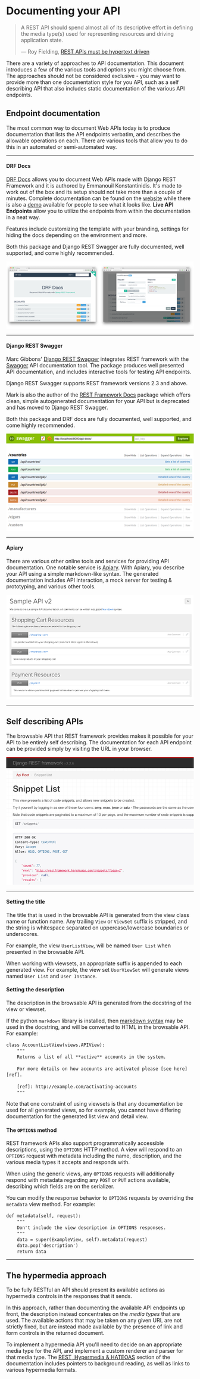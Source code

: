 # Documenting your API

> A REST API should spend almost all of its descriptive effort in defining the
> media type(s) used for representing resources and driving application state.
>
> &mdash; Roy Fielding, [REST APIs must be hypertext driven][cite]

There are a variety of approaches to API documentation.  This document
introduces a few of the various tools and options you might choose from.  The
approaches should not be considered exclusive - you may want to provide more
than one documentation style for you API, such as a self describing API that
also includes static documentation of the various API endpoints.

## Endpoint documentation

The most common way to document Web APIs today is to produce documentation that
lists the API endpoints verbatim, and describes the allowable operations on
each.  There are various tools that allow you to do this in an automated or
semi-automated way.

---

#### DRF Docs

[DRF Docs][drfdocs-repo] allows you to document Web APIs made with Django REST
Framework and it is authored by Emmanouil Konstantinidis. It's made to work out
of the box and its setup should not take more than a couple of minutes.
Complete documentation can be found on the [website][drfdocs-website] while
there is also a [demo][drfdocs-demo] available for people to see what it looks
like. **Live API Endpoints** allow you to utilize the endpoints from within the
documentation in a neat way.

Features include customizing the template with your branding, settings for
hiding the docs depending on the environment and more.

Both this package and Django REST Swagger are fully documented, well supported,
and come highly recommended.

![Screenshot - DRF docs][image-drf-docs]

---

#### Django REST Swagger

Marc Gibbons' [Django REST Swagger][django-rest-swagger] integrates REST
framework with the [Swagger][swagger] API documentation tool.  The package
produces well presented API documentation, and includes interactive tools for
testing API endpoints.

Django REST Swagger supports REST framework versions 2.3 and above.

Mark is also the author of the [REST Framework Docs][rest-framework-docs]
package which offers clean, simple autogenerated documentation for your API but
is deprecated and has moved to Django REST Swagger.

Both this package and DRF docs are fully documented, well supported, and come
highly recommended.

![Screenshot - Django REST Swagger][image-django-rest-swagger]

---

#### Apiary

There are various other online tools and services for providing API
documentation.  One notable service is [Apiary][apiary].  With Apiary, you
describe your API using a simple markdown-like syntax.  The generated
documentation includes API interaction, a mock server for testing &
prototyping, and various other tools.

![Screenshot - Apiary][image-apiary]

---

## Self describing APIs

The browsable API that REST framework provides makes it possible for your API
to be entirely self describing.  The documentation for each API endpoint can be
provided simply by visiting the URL in your browser.

![Screenshot - Self describing API][image-self-describing-api]

---

#### Setting the title

The title that is used in the browsable API is generated from the view class
name or function name.  Any trailing `View` or `ViewSet` suffix is stripped,
and the string is whitespace separated on uppercase/lowercase boundaries or
underscores.

For example, the view `UserListView`, will be named `User List` when presented
in the browsable API.

When working with viewsets, an appropriate suffix is appended to each generated
view.  For example, the view set `UserViewSet` will generate views named `User
List` and `User Instance`.

#### Setting the description

The description in the browsable API is generated from the docstring of the
view or viewset.

If the python `markdown` library is installed, then [markdown syntax][markdown]
may be used in the docstring, and will be converted to HTML in the browsable
API.  For example:

    class AccountListView(views.APIView):
        """
        Returns a list of all **active** accounts in the system.

        For more details on how accounts are activated please [see here][ref].

        [ref]: http://example.com/activating-accounts
        """

Note that one constraint of using viewsets is that any documentation be used
for all generated views, so for example, you cannot have differing
        documentation for the generated list view and detail view.

#### The `OPTIONS` method

REST framework APIs also support programmatically accessible descriptions,
using the `OPTIONS` HTTP method.  A view will respond to an `OPTIONS` request
with metadata including the name, description, and the various media types it
accepts and responds with.

When using the generic views, any `OPTIONS` requests will additionally respond
with metadata regarding any `POST` or `PUT` actions available, describing which
fields are on the serializer.

You can modify the response behavior to `OPTIONS` requests by overriding the
`metadata` view method.  For example:

    def metadata(self, request):
        """
        Don't include the view description in OPTIONS responses.
        """
        data = super(ExampleView, self).metadata(request)
        data.pop('description')
        return data

---

## The hypermedia approach

To be fully RESTful an API should present its available actions as hypermedia
controls in the responses that it sends.

In this approach, rather than documenting the available API endpoints up front,
the description instead concentrates on the *media types* that are used.  The
available actions that may be taken on any given URL are not strictly fixed,
but are instead made available by the presence of link and form controls in the
returned document.

To implement a hypermedia API you'll need to decide on an appropriate media
type for the API, and implement a custom renderer and parser for that media
type.  The [REST, Hypermedia & HATEOAS][hypermedia-docs] section of the
documentation includes pointers to background reading, as well as links to
various hypermedia formats.

[cite]: http://roy.gbiv.com/untangled/2008/rest-apis-must-be-hypertext-driven
[drfdocs-repo]: https://github.com/ekonstantinidis/django-rest-framework-docs
[drfdocs-website]: http://www.drfdocs.com/
[drfdocs-demo]: http://demo.drfdocs.com/
[django-rest-swagger]: https://github.com/marcgibbons/django-rest-swagger
[swagger]: https://developers.helloreverb.com/swagger/
[rest-framework-docs]: https://github.com/marcgibbons/django-rest-framework-docs
[apiary]: http://apiary.io/
[markdown]: http://daringfireball.net/projects/markdown/
[hypermedia-docs]: rest-hypermedia-hateoas.md
[image-drf-docs]: ../img/drfdocs.png
[image-django-rest-swagger]: ../img/django-rest-swagger.png
[image-apiary]: ../img/apiary.png
[image-self-describing-api]: ../img/self-describing.png
